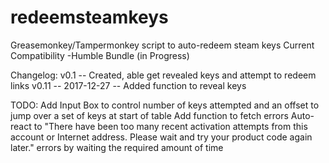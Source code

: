 # redeemsteamkeys
Greasemonkey/Tampermonkey script to auto-redeem steam keys
Current Compatibility
  -Humble Bundle (in Progress)
  
Changelog:
v0.1 -- Created, able get revealed keys and attempt to redeem links
v0.11 -- 2017-12-27 -- Added function to reveal keys

TODO: 
      Add Input Box to control number of keys attempted and an offset to jump over a set of keys at start of table
      Add function to fetch errors
      Auto-react to "There have been too many recent activation attempts from this account or Internet address. Please wait and try your product code again later." errors by waiting the required amount of time
      

